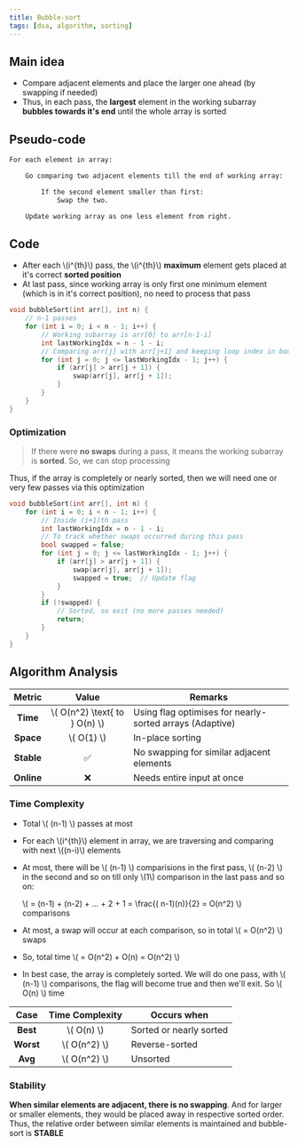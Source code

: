 ```yaml
---
title: Bubble-sort
tags: [dsa, algorithm, sorting]
---
```


## Main idea

- Compare adjacent elements and place the larger one ahead (by swapping if needed)
- Thus, in each pass, the **largest** element in the working subarray **bubbles towards it's end** until the whole array is sorted

## Pseudo-code

```txt
For each element in array:

    Go comparing two adjacent elements till the end of working array:

        If the second element smaller than first:
            Swap the two.

    Update working array as one less element from right.

```

## Code

- After each \\(i^{th}\\) pass, the \\(i^{th}\\) **maximum** element gets placed at it's correct **sorted position**
- At last pass, since working array is only first one minimum element (which is in it's correct position), no need to process that pass

```cpp title="C++"
void bubbleSort(int arr[], int n) {
    // n-1 passes
    for (int i = 0; i < n - 1; i++) {
        // Working subarray is arr[0] to arr[n-1-i]
        int lastWorkingIdx = n - 1 - i;
        // Comparing arr[j] with arr[j+1] and keeping loop index in bounds
        for (int j = 0; j <= lastWorkingIdx - 1; j++) {
            if (arr[j] > arr[j + 1]) {
                swap(arr[j], arr[j + 1]);
            }
        }
    }
}
```

### Optimization

> If there were **no swaps** during a pass, it means the working subarray is **sorted**. So, we can stop processing

Thus, if the array is completely or nearly sorted, then we will need one or very few passes via this optimization

```cpp
void bubbleSort(int arr[], int n) {
    for (int i = 0; i < n - 1; i++) {
        // Inside (i+1)th pass
        int lastWorkingIdx = n - 1 - i;
        // To track whether swaps occurred during this pass
        bool swapped = false;
        for (int j = 0; j <= lastWorkingIdx - 1; j++) {
            if (arr[j] > arr[j + 1]) {
                swap(arr[j], arr[j + 1]);
                swapped = true;  // Update flag
            }
        }
        if (!swapped) {
            // Sorted, so exit (no more passes needed)
            return;
        }
    }
}
```

## Algorithm Analysis

|   Metric   |              Value              | Remarks                                                  |
| :--------: | :-----------------------------: | -------------------------------------------------------- |
|  **Time**  | \\( O(n^2) \text{ to } O(n) \\) | Using flag optimises for nearly-sorted arrays (Adaptive) |
| **Space**  |          \\( O(1) \\)           | In-place sorting                                         |
| **Stable** |               ✅                | No swapping for similar adjacent elements                |
| **Online** |               ❌                | Needs entire input at once                               |

### Time Complexity

- Total \\( (n-1) \\) passes at most

- For each \\(i^{th}\\) element in array, we are traversing and comparing with next \\((n-i)\\) elements

- At most, there will be \\( (n-1) \\) comparisions in the first pass, \\( (n-2) \\) in the second and so on till only \\(1\\) comparison in the last pass and so on:

  \\( = (n-1) + (n-2) + ... + 2 + 1 = \frac{( n-1)(n)}{2} = O(n^2) \\) comparisons

- At most, a swap will occur at each comparison, so in total \\( = O(n^2) \\) swaps

- So, total time \\( = O(n^2) + O(n) = O(n^2) \\)

- In best case, the array is completely sorted. We will do one pass, with \\( (n-1) \\) comparisons, the flag will become true and then we'll exit. So \\( O(n) \\) time

|   Case    | Time Complexity | Occurs when             |
| :-------: | :-------------: | ----------------------- |
| **Best**  |  \\( O(n) \\)   | Sorted or nearly sorted |
| **Worst** | \\( O(n^2) \\)  | Reverse-sorted          |
|  **Avg**  | \\( O(n^2) \\)  | Unsorted                |

### Stability

**When similar elements are adjacent, there is no swapping**. And for larger or smaller elements, they would be placed away in respective sorted order. Thus, the relative order between similar elements is maintained and bubble-sort is **STABLE**
